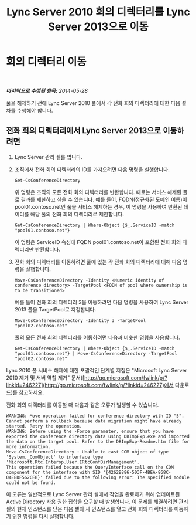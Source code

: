 ﻿---
title: Lync Server 2010 회의 디렉터리를 Lync Server 2013으로 이동
TOCTitle: 회의 디렉터리 이동
ms:assetid: 659867e0-ce91-4a95-9787-b1c1566460a8
ms:mtpsurl: https://technet.microsoft.com/ko-kr/library/Dn727126(v=OCS.15)
ms:contentKeyID: 62388727
ms.date: 08/24/2015
mtps_version: v=OCS.15
ms.translationtype: HT
---

# 회의 디렉터리 이동

 

_**마지막으로 수정된 항목:** 2014-05-28_

풀을 해제하기 전에 Lync Server 2010 풀에서 각 전화 회의 디렉터리에 대한 다음 절차를 수행해야 합니다.

## 전화 회의 디렉터리에서 Lync Server 2013으로 이동하려면

1.  Lync Server 관리 셸를 엽니다.

2.  조직에서 전화 회의 디렉터리의 ID를 가져오려면 다음 명령을 실행합니다.
    
        Get-CsConferenceDirectory
    
    위 명령은 조직의 모든 전화 회의 디렉터리를 반환합니다. 때로는 서비스 해제된 풀로 결과를 제한하고 싶을 수 있습니다. 예를 들어, FQDN(정규화된 도메인 이름)이 pool01.contoso.net인 풀을 서비스 해제하는 경우, 이 명령을 사용하여 반환된 데이터를 해당 풀의 전화 회의 디렉터리로 제한합니다.
    
        Get-CsConferenceDirectory | Where-Object {$_.ServiceID -match "pool01.contoso.net"}
    
    이 명령은 ServiceID 속성에 FQDN pool01.contoso.net이 포함된 전화 회의 디렉터리만 반환합니다.

3.  전화 회의 디렉터리를 이동하려면 풀에 있는 각 전화 회의 디렉터리에 대해 다음 명령을 실행합니다.
    
        Move-CsConferenceDirectory -Identity <Numeric identity of conference directory> -TargetPool <FQDN of pool where ownership is to be transitioned>
    
    예를 들어 전화 회의 디렉터리 3을 이동하려면 다음 명령을 사용하여 Lync Server 2013 풀을 TargetPool로 지정합니다.
    
        Move-CsConferenceDirectory -Identity 3 -TargetPool "pool02.contoso.net"
    
    풀의 모든 전화 회의 디렉터리를 이동하려면 다음과 비슷한 명령을 사용합니다.
    
        Get-CsConferenceDirectory | Where-Object {$_.ServiceID -match "pool01.contoso.net"} | Move-CsConferenceDirectory -TargetPool "pool02.contoso.net"

Lync 2010 풀 서비스 해제에 대한 포괄적인 단계별 지침은 "Microsoft Lync Server 2010 제거 및 서버 역할 제거" 문서([http://go.microsoft.com/fwlink/p/?linkId=246227](http://go.microsoft.com/fwlink/p/?linkid=246227)에서 다운로드)를 참고하세요.

전화 회의 디렉터리를 이동할 때 다음과 같은 오류가 발생할 수 있습니다.

    WARNING: Move operation failed for conference directory with ID "5". Cannot perform a rollback because data migration might have already started. Retry the operation.
    WARNING: Before using the -Force parameter, ensure that you have exported the conference directory data using DBImpExp.exe and imported the data on the target pool. Refer to the DBImpExp-Readme.htm file for more information.
    Move-CsConferenceDirectory : Unable to cast COM object of type 'System._ComObject' to interface type 'Microsoft.Rtc.Interop.User.IRtcConfDirManagement'. 
    This operation failed because the QueryInterface call on the COM component for the interface with SID '{4262B886-503F-4BEA-868C-04E8DF562CEB}' failed due to the following error: The specified module could not be found.

이 오류는 일반적으로 Lync Server 관리 셸에서 작업을 완료하기 위해 업데이트된 Active Directory 사용 권한 집합을 요구할 때 발생합니다. 이 문제를 해결하려면 관리 셸의 현재 인스턴스를 닫은 다음 셸의 새 인스턴스를 열고 전화 회의 디렉터리를 이동하기 위한 명령을 다시 실행합니다.

